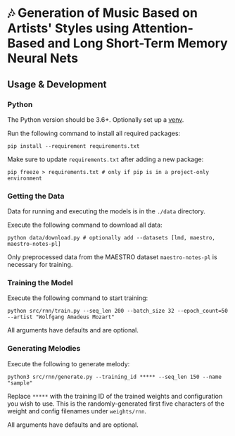 # 🎶 Generation of Music Based on Artists' Styles using Attention-Based and Long Short-Term Memory Neural Nets

## Usage & Development

### Python

The Python version should be 3.6+. Optionally set up
a [venv](https://docs.python.org/3/library/venv.html).

Run the following command to install all required packages:

```shell
pip install --requirement requirements.txt 
```

Make sure to update `requirements.txt` after adding a new package:

```shell
pip freeze > requirements.txt # only if pip is in a project-only environment
```

### Getting the Data

Data for running and executing the models is in the `./data` directory.

Execute the following command to download all data:

```shell
python data/download.py # optionally add --datasets [lmd, maestro, maestro-notes-pl]
```

Only preprocessed data from the MAESTRO dataset `maestro-notes-pl` is necessary for training.

### Training the Model

Execute the following command to start training:

```shell
python src/rnn/train.py --seq_len 200 --batch_size 32 --epoch_count=50 --artist "Wolfgang Amadeus Mozart"
```

All arguments have defaults and are optional.

### Generating Melodies

Execute the following to generate melody:

```shell
python3 src/rnn/generate.py --training_id ***** --seq_len 150 --name "sample"
```

Replace `*****` with the training ID of the trained weights and configuration you wish to use. This
is the randomly-generated first five characters of the weight and config filenames under
`weights/rnn`.

All arguments have defaults and are optional.